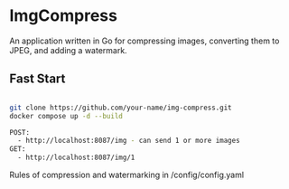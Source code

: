 # ImgCompress
An application written in Go for compressing images, converting them to JPEG, and adding a watermark.

## Fast Start

```bash

git clone https://github.com/your-name/img-compress.git
docker compose up -d --build

POST:
  - http://localhost:8087/img - can send 1 or more images
GET:
  - http://localhost:8087/img/1
```
Rules of compression and watermarking in /config/config.yaml
